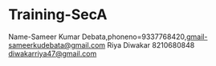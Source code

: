 # Training-SecA

Name-Sameer Kumar Debata,phoneno=9337768420,gmail-sameerkudebata@gmail.com
Riya Diwakar 8210680848 diwakarriya47@gmail.com